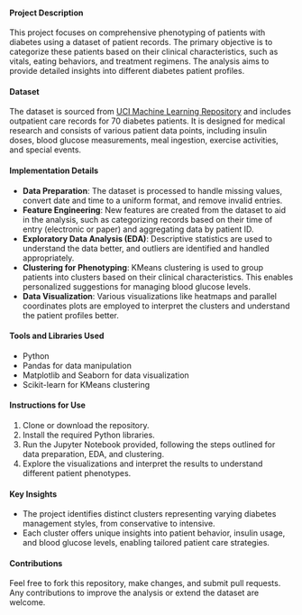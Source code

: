 <h4>Project Description</h4>
<p>This project focuses on comprehensive phenotyping of patients with diabetes using a dataset of patient records. The primary objective is to categorize these patients based on their clinical characteristics, such as vitals, eating behaviors, and treatment regimens. The analysis aims to provide detailed insights into different diabetes patient profiles.</p>

<h4>Dataset</h4>
<p>The dataset is sourced from <a href="http://archive.ics.uci.edu/dataset/34/diabetes">UCI Machine Learning Repository</a> and includes outpatient care records for 70 diabetes patients. It is designed for medical research and consists of various patient data points, including insulin doses, blood glucose measurements, meal ingestion, exercise activities, and special events.</p>

<h4>Implementation Details</h4>
<ul>
  <li><strong>Data Preparation</strong>: The dataset is processed to handle missing values, convert date and time to a uniform format, and remove invalid entries.</li>
  <li><strong>Feature Engineering</strong>: New features are created from the dataset to aid in the analysis, such as categorizing records based on their time of entry (electronic or paper) and aggregating data by patient ID.</li>
  <li><strong>Exploratory Data Analysis (EDA)</strong>: Descriptive statistics are used to understand the data better, and outliers are identified and handled appropriately.</li>
  <li><strong>Clustering for Phenotyping</strong>: KMeans clustering is used to group patients into clusters based on their clinical characteristics. This enables personalized suggestions for managing blood glucose levels.</li>
  <li><strong>Data Visualization</strong>: Various visualizations like heatmaps and parallel coordinates plots are employed to interpret the clusters and understand the patient profiles better.</li>
</ul>

<h4>Tools and Libraries Used</h4>
<ul>
  <li>Python</li>
  <li>Pandas for data manipulation</li>
  <li>Matplotlib and Seaborn for data visualization</li>
  <li>Scikit-learn for KMeans clustering</li>
</ul>

<h4>Instructions for Use</h4>
<ol>
  <li>Clone or download the repository.</li>
  <li>Install the required Python libraries.</li>
  <li>Run the Jupyter Notebook provided, following the steps outlined for data preparation, EDA, and clustering.</li>
  <li>Explore the visualizations and interpret the results to understand different patient phenotypes.</li>
</ol>

<h4>Key Insights</h4>
<ul>
  <li>The project identifies distinct clusters representing varying diabetes management styles, from conservative to intensive.</li>
  <li>Each cluster offers unique insights into patient behavior, insulin usage, and blood glucose levels, enabling tailored patient care strategies.</li>
</ul>

<h4>Contributions</h4>
<p>Feel free to fork this repository, make changes, and submit pull requests. Any contributions to improve the analysis or extend the dataset are welcome.</p>

